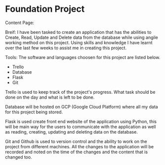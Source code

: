 # Foundation Project

Content Page:

Breif: I have been tasked to create an application that has the
abilities to Create, Read, Update and Delete data from the database
while using angile working method on this project. Using skills and knowledge 
I have learnt over the last few weeks to assist me in creating this project.

Tools:
The software and languages choosen for this project are listed below.
- Trello 
- Database
- Flask
- Git

Trello is used to keep track of the project's progress. What task should be done on the day and what is left to be done.

Database will be hosted on GCP (Google Cloud Platform) where all my data for this project being stored.

Flask is used create front end website of the application using Python, this will be main way for the users to communicate with the application
as well as reading, creating, updating and deleting data on the database.

Git and Github is used to version control and the ability to work on the project from different machines. All the changes to the application will be 
recorded and noted on the time of the changes and the content that is changed too.

